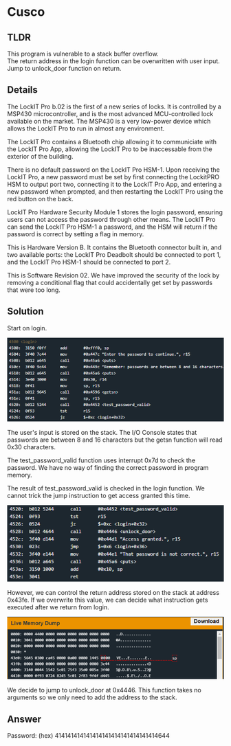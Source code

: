 # Cusco
## TLDR
This program is vulnerable to a stack buffer overflow.  
The return address in the login function can be overwritten with user input.  
Jump to unlock_door function on return.  

## Details
The LockIT Pro b.02  is the first of a new series  of locks. It is
controlled by a  MSP430 microcontroller, and is  the most advanced
MCU-controlled lock available on the  market. The MSP430 is a very
low-power device which allows the LockIT  Pro to run in almost any
environment.

The  LockIT  Pro   contains  a  Bluetooth  chip   allowing  it  to
communiciate with the  LockIT Pro App, allowing the  LockIT Pro to
be inaccessable from the exterior of the building.

There  is no  default  password  on the  LockIT  Pro HSM-1.   Upon
receiving the  LockIT Pro,  a new  password must  be set  by first
connecting the LockitPRO HSM to  output port two, connecting it to
the LockIT Pro App, and entering a new password when prompted, and
then restarting the LockIT Pro using the red button on the back.
    
LockIT Pro Hardware  Security Module 1 stores  the login password,
ensuring users  can not access  the password through  other means.
The LockIT Pro  can send the LockIT Pro HSM-1  a password, and the
HSM will  return if the password  is correct by setting  a flag in
memory.
    
This is Hardware  Version B.  It contains  the Bluetooth connector
built in, and two available  ports: the LockIT Pro Deadbolt should
be  connected to  port  1,  and the  LockIT  Pro  HSM-1 should  be
connected to port 2.

This is Software Revision 02. We have improved the security of the
lock by  removing a conditional  flag that could  accidentally get
set by passwords that were too long.

## Solution
Start on login.

![login](./screenshots/login.png)

The user's input is stored on the stack. The I/O Console states that passwords are between 8 and 16 characters but the getsn function will read 0x30 characters.

The test_password_valid function uses interrupt 0x7d to check the password. We have no way of finding the correct password in program memory.

The result of test_password_valid is checked in the login function. We cannot trick the jump instruction to get access granted this time.

![login2](./screenshots/login2.png)

However, we can control the return address stored on the stack at address 0x43fe. If we overwrite this value, we can decide what instruction gets executed after we return from login.

![memory](./screenshots/memory.png)

We decide to jump to unlock_door at 0x4446. This function takes no arguments so we only need to add the address to the stack.

## Answer
Password: (hex) 414141414141414141414141414141414644

